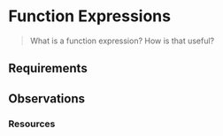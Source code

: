 # Function Expressions

> What is a function expression? How is that useful?

## Requirements

## Observations

### Resources